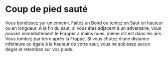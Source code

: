# Coup de pied sauté

<p>Vous bondissez sur un ennemi. Faites un Bond ou tentez un Saut en hauteur ou en longueur. À la fin du saut, si vous êtes adjacent à un adversaire, vous pouvez immédiatement le Frapper à mains nues, même s’il est dans les airs. Vous tombez par terre après la Frappe. Si vous chutez d’une distance inférieure ou égale à la hauteur de votre saut, vous ne subissez aucun dégât et retombez sur vos pieds.</p>